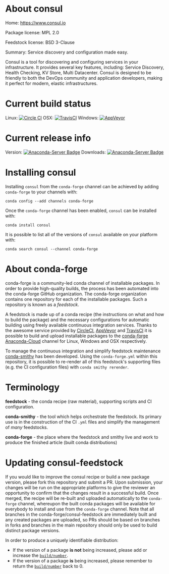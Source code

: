 About consul
============

Home: https://www.consul.io

Package license: MPL 2.0

Feedstock license: BSD 3-Clause

Summary: Service discovery and configuration made easy.

Consul is a tool for discovering and configuring services in your
infrastructure. It provides several key features, including:
Service Discovery, Health Checking, KV Store, Multi Datacenter.
Consul is designed to be friendly to both the DevOps community and
application developers, making it perfect for modern, elastic infrastructures.


Current build status
====================

Linux: [![Circle CI](https://circleci.com/gh/conda-forge/consul-feedstock.svg?style=shield)](https://circleci.com/gh/conda-forge/consul-feedstock)
OSX: [![TravisCI](https://travis-ci.org/conda-forge/consul-feedstock.svg?branch=master)](https://travis-ci.org/conda-forge/consul-feedstock)
Windows: [![AppVeyor](https://ci.appveyor.com/api/projects/status/github/conda-forge/consul-feedstock?svg=True)](https://ci.appveyor.com/project/conda-forge/consul-feedstock/branch/master)

Current release info
====================
Version: [![Anaconda-Server Badge](https://anaconda.org/conda-forge/consul/badges/version.svg)](https://anaconda.org/conda-forge/consul)
Downloads: [![Anaconda-Server Badge](https://anaconda.org/conda-forge/consul/badges/downloads.svg)](https://anaconda.org/conda-forge/consul)

Installing consul
=================

Installing `consul` from the `conda-forge` channel can be achieved by adding `conda-forge` to your channels with:

```
conda config --add channels conda-forge
```

Once the `conda-forge` channel has been enabled, `consul` can be installed with:

```
conda install consul
```

It is possible to list all of the versions of `consul` available on your platform with:

```
conda search consul --channel conda-forge
```


About conda-forge
=================

conda-forge is a community-led conda channel of installable packages.
In order to provide high-quality builds, the process has been automated into the
conda-forge GitHub organization. The conda-forge organization contains one repository
for each of the installable packages. Such a repository is known as a *feedstock*.

A feedstock is made up of a conda recipe (the instructions on what and how to build
the package) and the necessary configurations for automatic building using freely
available continuous integration services. Thanks to the awesome service provided by
[CircleCI](https://circleci.com/), [AppVeyor](http://www.appveyor.com/)
and [TravisCI](https://travis-ci.org/) it is possible to build and upload installable
packages to the [conda-forge](https://anaconda.org/conda-forge)
[Anaconda-Cloud](http://docs.anaconda.org/) channel for Linux, Windows and OSX respectively.

To manage the continuous integration and simplify feedstock maintenance
[conda-smithy](http://github.com/conda-forge/conda-smithy) has been developed.
Using the ``conda-forge.yml`` within this repository, it is possible to re-render all of
this feedstock's supporting files (e.g. the CI configuration files) with ``conda smithy rerender``.


Terminology
===========

**feedstock** - the conda recipe (raw material), supporting scripts and CI configuration.

**conda-smithy** - the tool which helps orchestrate the feedstock.
                   Its primary use is in the construction of the CI ``.yml`` files
                   and simplify the management of *many* feedstocks.

**conda-forge** - the place where the feedstock and smithy live and work to
                  produce the finished article (built conda distributions)


Updating consul-feedstock
=========================

If you would like to improve the consul recipe or build a new
package version, please fork this repository and submit a PR. Upon submission,
your changes will be run on the appropriate platforms to give the reviewer an
opportunity to confirm that the changes result in a successful build. Once
merged, the recipe will be re-built and uploaded automatically to the
`conda-forge` channel, whereupon the built conda packages will be available for
everybody to install and use from the `conda-forge` channel.
Note that all branches in the conda-forge/consul-feedstock are
immediately built and any created packages are uploaded, so PRs should be based
on branches in forks and branches in the main repository should only be used to
build distinct package versions.

In order to produce a uniquely identifiable distribution:
 * If the version of a package **is not** being increased, please add or increase
   the [``build/number``](http://conda.pydata.org/docs/building/meta-yaml.html#build-number-and-string).
 * If the version of a package **is** being increased, please remember to return
   the [``build/number``](http://conda.pydata.org/docs/building/meta-yaml.html#build-number-and-string)
   back to 0.
